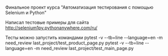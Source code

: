 Финальное проект курса
"Автоматизация тестирования с помощью Selenium и Python"

Написал тестовые примеры для сайта http://selenium1py.pythonanywhere.com/ru/

Тесты можно запустить командами
pytest -v --tb=line --language=en -m need_review last_project/test_product_page.py
pytest -v --tb=line --language=en -m need_review last_project/test_main_page.py



